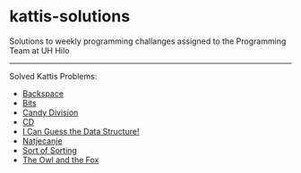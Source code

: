 # kattis-solutions

Solutions to weekly programming challanges assigned to the Programming Team at UH Hilo
<hr>
Solved Kattis Problems:<br>
<ul>
  <li><a href="https://open.kattis.com/problems/backspace">Backspace</a></li>
  <li><a href="https://open.kattis.com/problems/bits">Bits</a></li>
  <li><a href="https://open.kattis.com/problems/candydivision">Candy Division</a></li>
  <li><a href="https://open.kattis.com/problems/cd">CD</a></li>
  <li><a href="https://open.kattis.com/problems/guessthedatastructure">I Can Guess the Data Structure!</a></li>
  <li><a href="https://open.kattis.com/problems/natjecanje">Natjecanje</li></li>
  <li><a href="https://open.kattis.com/problems/sortofsorting">Sort of Sorting</li></li>
  <li><a href="https://open.kattis.com/problems/owlandfox">The Owl and the Fox</li></li>
</ul>
